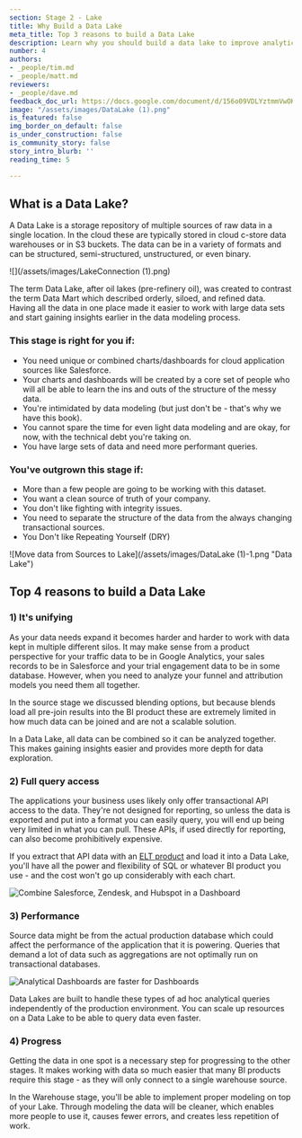 ```yaml
---
section: Stage 2 - Lake
title: Why Build a Data Lake
meta_title: Top 3 reasons to build a Data Lake
description: Learn why you should build a data lake to improve analytics at your company.
number: 4
authors:
- _people/tim.md
- _people/matt.md
reviewers:
- _people/dave.md
feedback_doc_url: https://docs.google.com/document/d/156o09VDLYztmmVwOKXp7XrLnbycn-glQ-LGBLvmIGPc/edit?usp=sharing
image: "/assets/images/DataLake (1).png"
is_featured: false
img_border_on_default: false
is_under_construction: false
is_community_story: false
story_intro_blurb: ''
reading_time: 5

---
```

## What is a Data Lake?

A Data Lake is a storage repository of multiple sources of raw data in a single location. In the cloud these are typically stored in cloud c-store data warehouses or in S3 buckets.  The data can be in a variety of formats and can be structured, semi-structured, unstructured, or even binary.

![](/assets/images/LakeConnection (1).png)

The term Data Lake, after oil lakes (pre-refinery oil), was created to contrast the term Data Mart which described orderly, siloed, and refined data. Having all the data in one place made it easier to work with large data sets and start gaining insights earlier in the data modeling process.

### This stage is right for you if:

* You need unique or combined charts/dashboards for cloud application sources like Salesforce.
* Your charts and dashboards will be created by a core set of people who will all be able to learn the ins and outs of the structure of the messy data.
* You're intimidated by data modeling (but just don't be - that's why we have this book).
* You cannot spare the time for even light data modeling and are okay, for now, with the technical debt you're taking on.
* You have large sets of data and need more performant queries.

### You've outgrown this stage if:

* More than a few people are going to be working with this dataset.
* You want a clean source of truth of your company.
* You don't like fighting with integrity issues.
* You need to separate the structure of the data from the always changing transactional sources.
* You Don't like Repeating Yourself (DRY)

![Move data from Sources to Lake](/assets/images/DataLake (1)-1.png "Data Lake")

## Top 4 reasons to build a Data Lake

### 1) It's unifying

As your data needs expand it becomes harder and harder to work with data kept in multiple different silos.  It may make sense from a product perspective for your traffic data to be in Google Analytics, your sales records to be in Salesforce and your trial engagement data to be in some database.  However, when you need to analyze your funnel and attribution models you need them all together.

In the source stage we discussed blending options, but because blends load all pre-join results into the BI product these are extremely limited in how much data can be joined and are not a scalable solution.

In a Data Lake, all data can be combined so it can be analyzed together. This makes gaining insights easier and provides more depth for data exploration.

### 2) Full query access

The applications your business uses likely only offer transactional API access to the data.  They're not designed for reporting, so unless the data is exported and put into a format you can easily query, you will end up being very limited in what you can pull.  These APIs, if used directly for reporting, can also become prohibitively expensive.

If you extract that API data with an [ELT product](https://dataschool.com/data-governance/etl-vs-elt/) and load it into a Data Lake, you'll have all the power and flexibility of SQL or whatever BI product you use - and the cost won't go up considerably with each chart.

![Combine Salesforce, Zendesk, and Hubspot in a Dashboard](/assets/images/AppDataCombinedDashboard.png "Combined App Dashboard")

<!--- TODO: Matt could you have a version of this where it's actually put into a DB and then there's a SQL command being run on it? This version of the image could maybe be used to talk about Blending in the sources section? --->

### 3) Performance

Source data might be from the actual production database which could affect the performance of the application that it is powering. Queries that demand a lot of data such as aggregations are not optimally run on transactional databases.

![Analytical Dashboards are faster for Dashboards](/assets/images/TransactionalVsAnalyticalDatabase.png "Transactional vs Analytical Database")

Data Lakes are built to handle these types of ad hoc analytical queries independently of the production environment. You can scale up resources on a Data Lake to be able to query data even faster.

### 4) Progress

Getting the data in one spot is a necessary step for progressing to the other stages.  It makes working with data so much easier that many BI products require this stage - as they will only connect to a single warehouse source.

In the Warehouse stage, you'll be able to implement proper modeling on top of your Lake. Through modeling the data will be cleaner, which enables more people to use it, causes fewer errors, and creates less repetition of work.
